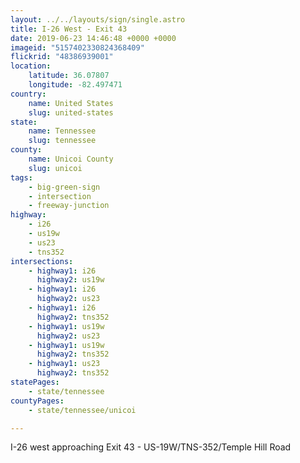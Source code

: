 ```yaml
---
layout: ../../layouts/sign/single.astro
title: I-26 West - Exit 43
date: 2019-06-23 14:46:48 +0000 +0000
imageid: "5157402330824368409"
flickrid: "48386939001"
location:
    latitude: 36.07807
    longitude: -82.497471
country:
    name: United States
    slug: united-states
state:
    name: Tennessee
    slug: tennessee
county:
    name: Unicoi County
    slug: unicoi
tags:
    - big-green-sign
    - intersection
    - freeway-junction
highway:
    - i26
    - us19w
    - us23
    - tns352
intersections:
    - highway1: i26
      highway2: us19w
    - highway1: i26
      highway2: us23
    - highway1: i26
      highway2: tns352
    - highway1: us19w
      highway2: us23
    - highway1: us19w
      highway2: tns352
    - highway1: us23
      highway2: tns352
statePages:
    - state/tennessee
countyPages:
    - state/tennessee/unicoi

---
```

I-26 west approaching Exit 43 - US-19W/TNS-352/Temple Hill Road